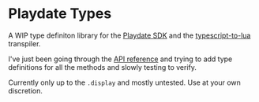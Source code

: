 # Playdate Types

A WIP type definiton library for the [Playdate SDK](https://play.date/dev/) and the [typescript-to-lua](https://typescripttolua.github.io/) transpiler.  

I've just been going through the [API reference](https://sdk.play.date/1.9.0/Inside%20Playdate.html#api-reference) and trying to add type definitions for all the methods and slowly testing to verify.

Currently only up to the `.display` and mostly untested.  Use at your own discretion.
